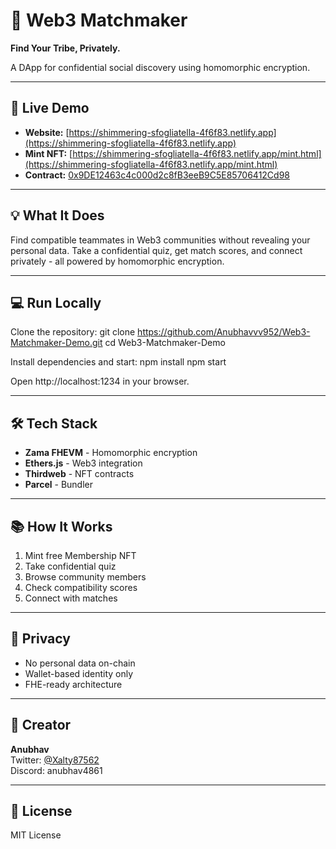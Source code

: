 # 🤝 Web3 Matchmaker

**Find Your Tribe, Privately.**

A DApp for confidential social discovery using homomorphic encryption.

---

## 🚀 Live Demo

- **Website:** [https://shimmering-sfogliatella-4f6f83.netlify.app](https://shimmering-sfogliatella-4f6f83.netlify.app)
- **Mint NFT:** [https://shimmering-sfogliatella-4f6f83.netlify.app/mint.html](https://shimmering-sfogliatella-4f6f83.netlify.app/mint.html)
- **Contract:** [0x9DE12463c4c000d2c8fB3eeB9C5E85706412Cd98](https://sepolia.etherscan.io/address/0x9DE12463c4c000d2c8fB3eeB9C5E85706412Cd98)

---

## 💡 What It Does

Find compatible teammates in Web3 communities without revealing your personal data. Take a confidential quiz, get match scores, and connect privately - all powered by homomorphic encryption.

---

## 💻 Run Locally

Clone the repository:
git clone https://github.com/Anubhavvv952/Web3-Matchmaker-Demo.git
cd Web3-Matchmaker-Demo

Install dependencies and start:
npm install
npm start

Open http://localhost:1234 in your browser.

---

## 🛠️ Tech Stack

- **Zama FHEVM** - Homomorphic encryption
- **Ethers.js** - Web3 integration
- **Thirdweb** - NFT contracts
- **Parcel** - Bundler

---

## 📚 How It Works

1. Mint free Membership NFT
2. Take confidential quiz
3. Browse community members
4. Check compatibility scores
5. Connect with matches

---

## 🔐 Privacy

- No personal data on-chain
- Wallet-based identity only
- FHE-ready architecture

---

## 👤 Creator

**Anubhav**  
Twitter: [@Xalty87562](https://x.com/Xalty87562)  
Discord: anubhav4861

---

## 📄 License

MIT License
